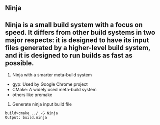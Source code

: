 Ninja
------
Ninja is a small build system with a focus on speed. It differs from other build systems in two major respects: it is designed to have its input files generated by a higher-level build system, and it is designed to run builds as fast as possible.
---
1. Ninja with a smarter meta-build system
* gyp: Used by Google Chrome project 
* CMake: A widely used meta-build system 
* others like premake

1. Generate ninja input build file
```
build>cmake ../ -G Ninja
Output: build.ninja
```
